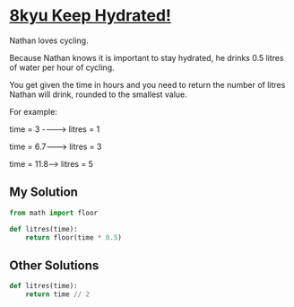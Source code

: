 # [8kyu Keep Hydrated!](https://www.codewars.com/kata/keep-hydrated-1/train/python)

Nathan loves cycling.

Because Nathan knows it is important to stay hydrated, he drinks 0.5 litres of water per hour of cycling.

You get given the time in hours and you need to return the number of litres Nathan will drink, rounded to the smallest value.

For example:

time = 3 ----> litres = 1

time = 6.7---> litres = 3

time = 11.8--> litres = 5


## My Solution

```python
from math import floor

def litres(time):
    return floor(time * 0.5)
```

## Other Solutions

```python
def litres(time):
    return time // 2
```
